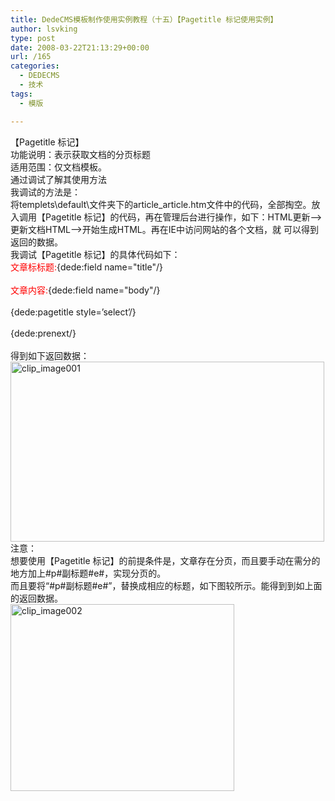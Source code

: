 ```yaml
---
title: DedeCMS模板制作使用实例教程（十五）【Pagetitle 标记使用实例】
author: lsvking
type: post
date: 2008-03-22T21:13:29+00:00
url: /165
categories:
  - DEDECMS
  - 技术
tags:
  - 模版

---
```

【Pagetitle 标记】   
功能说明：表示获取文档的分页标题   
适用范围：仅文档模板。   
通过调试了解其使用方法   
我调试的方法是：   
将templets\default\文件夹下的article_article.htm文件中的代码，全部掏空。放入调用【Pagetitle 标记】的代码，再在管理后台进行操作，如下：HTML更新&#8211;>更新文档HTML&#8211;>开始生成HTML。再在IE中访问网站的各个文档，就 可以得到返回的数据。   
我调试【Pagetitle 标记】的具体代码如下：   
<font color="red">文章标标题:</font>{dede:field name="title"/}<br />   
<font color="red">文章内容:</font>{dede:field name="body"/}<br />   
{dede:pagetitle style=&#8217;select&#8217;/}<br />   
{dede:prenext/} <br />   
得到如下返回数据：   
[<img style="border-right: 0px; border-top: 0px; border-left: 0px; border-bottom: 0px" height="288" alt="clip_image001" src="http://lsvking.github.io/wp-content/uploads/2008/03/windowslivewriterdedecmspagetitle-129b0clip-image001-thumb.gif" width="502" border="0" />][1]   
注意：   
想要使用【Pagetitle 标记】的前提条件是，文章存在分页，而且要手动在需分的地方加上#p#副标题#e#，实现分页的。   
而且要将&#8220;#p#副标题#e#&#8221;，替换成相应的标题，如下图较所示。能得到到如上面的返回数据。   
[<img style="border-right: 0px; border-top: 0px; border-left: 0px; border-bottom: 0px" height="299" alt="clip_image002" src="http://lsvking.github.io/wp-content/uploads/2008/03/windowslivewriterdedecmspagetitle-129b0clip-image002-thumb.gif" width="358" border="0" />][2]

 [1]: http://lsvking.github.io/wp-content/uploads/2008/03/windowslivewriterdedecmspagetitle-129b0clip-image001-2.gif
 [2]: http://lsvking.github.io/wp-content/uploads/2008/03/windowslivewriterdedecmspagetitle-129b0clip-image002-2.gif